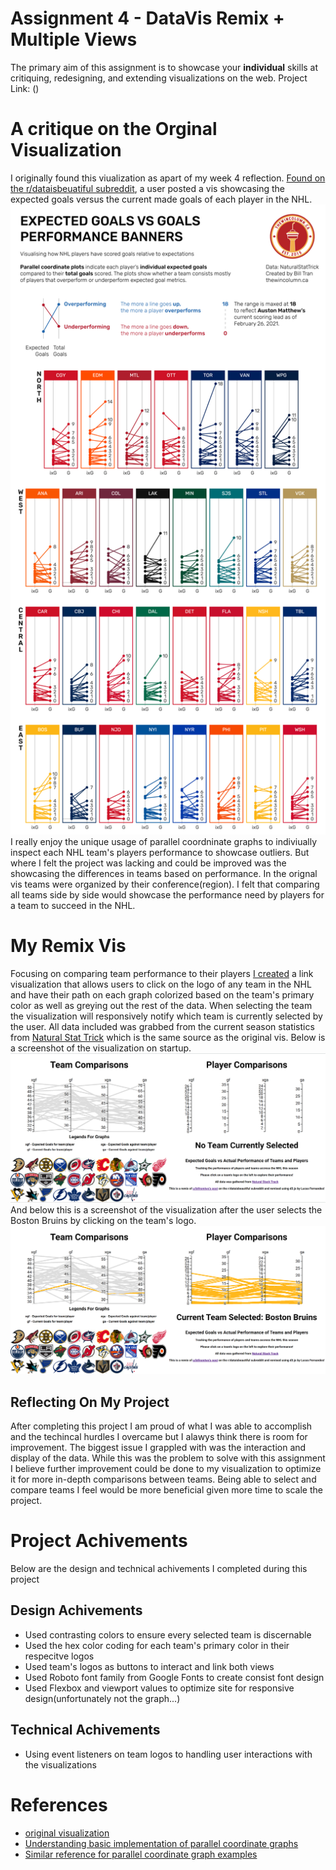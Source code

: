 Assignment 4 - DataVis Remix + Multiple Views
===

The primary aim of this assignment is to showcase your **individual** skills at critiquing, redesigning, and extending visualizations on the web.
Project Link: ()

# A critique on the Orginal Visualization
I originally found this viualization as apart of my week 4 reflection. [Found on the r/dataisbeuatiful subreddit](https://www.reddit.com/r/dataisbeautiful/comments/ltr34n/oc_visualising_how_nhl_players_have_performed_in/), a user posted a vis showcasing the expected goals versus the current made goals of each player in the NHL. 
![original_vis](media/nhlstats.png)
I really enjoy the unique usage of parallel coordninate graphs to indiviually inspect each NHL team's players performance to showcase outliers. But where I felt the project was lacking and could be improved was the showcasing the differences in teams based on performance. In the orignal vis teams were organized by their conference(region). I felt that comparing all teams side by side would showcase the performance need by players for a team to succeed in the NHL.

# My Remix Vis 
Focusing on comparing team performance to their players [I created]() a link visualization that allows users to click on the logo of any team in the NHL and have their path on each graph colorized based on the team's primary color as well as greying out the rest of the data. When selecting the team the visualization will responsively notify which team is currently selected by the user. All data included was grabbed from the current season statistics from [Natural Stat Trick](http://www.naturalstattrick.com/) which is the same source as the original vis.
Below is a screenshot of the visualization on startup. ![onStartup](media/startup.png)
And below this is a screenshot of the visualization after the user selects the Boston Bruins by clicking on the team's logo. ![bruins](media/boston.png)
## Reflecting On My Project 
After completing this project I am proud of what I was able to accomplish and the techincal hurdles I overcame but I alawys think there is room for improvement. The biggest issue I grappled with was the interaction and display of the data. While this was the problem to solve with this assignment I believe further improvement could be done to my visualization to optimize it for more in-depth comparisons between teams. Being able to select and compare teams I feel would be more beneficial given more time to scale the project.
# Project Achivements
Below are the design and technical achivements I completed during this project
## Design Achivements
* Used contrasting colors to ensure every selected team is discernable
* Used the hex color coding for each team's primary color in their respecitve logos
* Used team's logos as buttons to interact and link both views
* Used Roboto font family from Google Fonts to create consist font design
* Used Flexbox and viewport values to optimize site for responsive design(unfortunately not the graph...)
## Technical Achivements
* Using event listeners on team logos to handling user interactions with the visualizations
# References
* [original visualization](https://www.reddit.com/r/dataisbeautiful/comments/ltr34n/oc_visualising_how_nhl_players_have_performed_in/)
* [Understanding basic implementation of parallel coordinate graphs](https://www.d3-graph-gallery.com/graph/parallel_custom.html)
* [Similar reference for parallel coordinate graph examples](https://bl.ocks.org/jasondavies/1341281)
